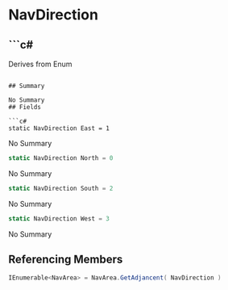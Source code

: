 # NavDirection

## ```c#
Derives from Enum
```

## Summary

No Summary
## Fields

```c#
static NavDirection East = 1
```
No Summary
```c#
static NavDirection North = 0
```
No Summary
```c#
static NavDirection South = 2
```
No Summary
```c#
static NavDirection West = 3
```
No Summary
## Referencing Members

```c#
IEnumerable<NavArea> = NavArea.GetAdjancent( NavDirection ) 
```
